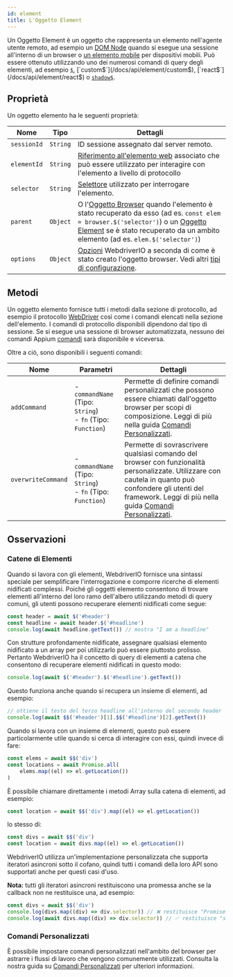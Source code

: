 ```yaml
---
id: element
title: L'Oggetto Element
---
```


Un Oggetto Element è un oggetto che rappresenta un elemento nell'agente utente remoto, ad esempio un [DOM Node](https://developer.mozilla.org/en-US/docs/Web/API/Element) quando si esegue una sessione all'interno di un browser o [un elemento mobile](https://developer.apple.com/documentation/swift/sequence/element) per dispositivi mobili. Può essere ottenuto utilizzando uno dei numerosi comandi di query degli elementi, ad esempio [`$`](/docs/api/element/$), [`custom$`](/docs/api/element/custom$), [`react$`](/docs/api/element/react$) o [`shadow$`](/docs/api/element/shadow$).

## Proprietà

Un oggetto elemento ha le seguenti proprietà:

| Nome | Tipo | Dettagli |
| ---- | ---- | ------- |
| `sessionId` | `String` | ID sessione assegnato dal server remoto. |
| `elementId` | `String` | [Riferimento all'elemento web](https://w3c.github.io/webdriver/#elements) associato che può essere utilizzato per interagire con l'elemento a livello di protocollo |
| `selector` | `String` | [Selettore](/docs/selectors) utilizzato per interrogare l'elemento. |
| `parent` | `Object` | O l'[Oggetto Browser](/docs/api/browser) quando l'elemento è stato recuperato da esso (ad es. `const elem = browser.$('selector')`) o un [Oggetto Element](/docs/api/element) se è stato recuperato da un ambito elemento (ad es. `elem.$('selector')`) |
| `options` | `Object` | [Opzioni](/docs/configuration) WebdriverIO a seconda di come è stato creato l'oggetto browser. Vedi altri [tipi di configurazione](/docs/setuptypes). |

## Metodi
Un oggetto elemento fornisce tutti i metodi dalla sezione di protocollo, ad esempio il protocollo [WebDriver](/docs/api/webdriver) così come i comandi elencati nella sezione dell'elemento. I comandi di protocollo disponibili dipendono dal tipo di sessione. Se si esegue una sessione di browser automatizzata, nessuno dei comandi Appium [comandi](/docs/api/appium) sarà disponibile e viceversa.

Oltre a ciò, sono disponibili i seguenti comandi:

| Nome | Parametri | Dettagli |
| ---- | ---------- | ------- |
| `addCommand` | - `commandName` (Tipo: `String`)<br />- `fn` (Tipo: `Function`) | Permette di definire comandi personalizzati che possono essere chiamati dall'oggetto browser per scopi di composizione. Leggi di più nella guida [Comandi Personalizzati](/docs/customcommands). |
| `overwriteCommand` | - `commandName` (Tipo: `String`)<br />- `fn` (Tipo: `Function`) | Permette di sovrascrivere qualsiasi comando del browser con funzionalità personalizzate. Utilizzare con cautela in quanto può confondere gli utenti del framework. Leggi di più nella guida [Comandi Personalizzati](/docs/customcommands#overwriting-native-commands). |

## Osservazioni

### Catene di Elementi

Quando si lavora con gli elementi, WebdriverIO fornisce una sintassi speciale per semplificare l'interrogazione e comporre ricerche di elementi nidificati complessi. Poiché gli oggetti elemento consentono di trovare elementi all'interno del loro ramo dell'albero utilizzando metodi di query comuni, gli utenti possono recuperare elementi nidificati come segue:

```js
const header = await $('#header')
const headline = await header.$('#headline')
console.log(await headline.getText()) // mostra "I am a headline"
```

Con strutture profondamente nidificate, assegnare qualsiasi elemento nidificato a un array per poi utilizzarlo può essere piuttosto prolisso. Pertanto WebdriverIO ha il concetto di query di elementi a catena che consentono di recuperare elementi nidificati in questo modo:

```js
console.log(await $('#header').$('#headline').getText())
```

Questo funziona anche quando si recupera un insieme di elementi, ad esempio:

```js
// ottiene il testo del terzo headline all'interno del secondo header
console.log(await $$('#header')[1].$$('#headline')[2].getText())
```

Quando si lavora con un insieme di elementi, questo può essere particolarmente utile quando si cerca di interagire con essi, quindi invece di fare:

```js
const elems = await $$('div')
const locations = await Promise.all(
    elems.map((el) => el.getLocation())
)
```

È possibile chiamare direttamente i metodi Array sulla catena di elementi, ad esempio:

```js
const location = await $$('div').map((el) => el.getLocation())
```

lo stesso di:

```js
const divs = await $$('div')
const location = await divs.map((el) => el.getLocation())
```

WebdriverIO utilizza un'implementazione personalizzata che supporta iteratori asincroni sotto il cofano, quindi tutti i comandi della loro API sono supportati anche per questi casi d'uso.

__Nota:__ tutti gli iteratori asincroni restituiscono una promessa anche se la callback non ne restituisce una, ad esempio:

```ts
const divs = await $$('div')
console.log(divs.map((div) => div.selector)) // ❌ restituisce "Promise<string>[]"
console.log(await divs.map((div) => div.selector)) // ✅ restituisce "string[]"
```

### Comandi Personalizzati

È possibile impostare comandi personalizzati nell'ambito del browser per astrarre i flussi di lavoro che vengono comunemente utilizzati. Consulta la nostra guida su [Comandi Personalizzati](/docs/customcommands#adding-custom-commands) per ulteriori informazioni.